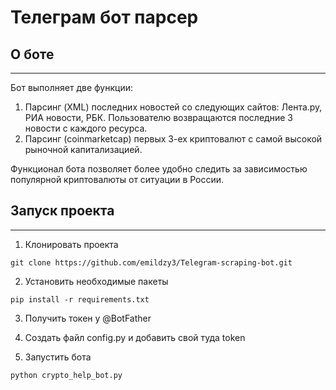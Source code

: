 # Телеграм бот парсер 

## О боте 
___
Бот выполняет две функции: 
1. Парсинг (XML) последних новостей со следующих сайтов: Лента.ру, РИА новости, РБК. Пользователю возвращаются последние 3 новости с каждого ресурса. 
2. Парсинг (coinmarketcap) первых 3-ех криптовалют с самой высокой рыночной капитализацией. 

Функционал бота позволяет более удобно следить за зависимостью популярной криптовалюты от ситуации в России. 

## Запуск проекта 
___
1. Клонировать проекта

```
git clone https://github.com/emildzy3/Telegram-scraping-bot.git
```

2. Установить необходимые пакеты 
```
pip install -r requirements.txt
```
3. Получить токен у @BotFather

4. Создать файл config.py и добавить свой туда token

5. Запустить бота 
```
python crypto_help_bot.py
```





